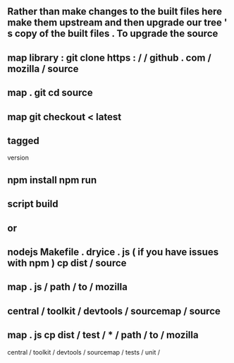 Rather
than
make
changes
to
the
built
files
here
make
them
upstream
and
then
upgrade
our
tree
'
s
copy
of
the
built
files
.
To
upgrade
the
source
-
map
library
:
git
clone
https
:
/
/
github
.
com
/
mozilla
/
source
-
map
.
git
cd
source
-
map
git
checkout
<
latest
-
tagged
-
version
>
npm
install
npm
run
-
script
build
-
or
-
nodejs
Makefile
.
dryice
.
js
(
if
you
have
issues
with
npm
)
cp
dist
/
source
-
map
.
js
/
path
/
to
/
mozilla
-
central
/
toolkit
/
devtools
/
sourcemap
/
source
-
map
.
js
cp
dist
/
test
/
*
/
path
/
to
/
mozilla
-
central
/
toolkit
/
devtools
/
sourcemap
/
tests
/
unit
/
